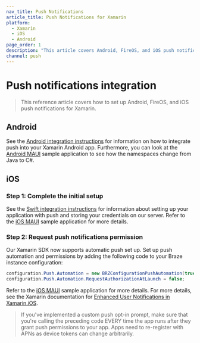 ```yaml
---
nav_title: Push Notifications
article_title: Push Notifications for Xamarin
platform: 
  - Xamarin
  - iOS
  - Android
page_order: 1
description: "This article covers Android, FireOS, and iOS push notification integration for the Xamarin platform."
channel: push 
---
```


# Push notifications integration

> This reference article covers how to set up Android, FireOS, and iOS push notifications for Xamarin. 

## Android

See the [Android integration instructions][1] for information on how to integrate push into your Xamarin Android app. Furthermore, you can look at the [Android MAUI][2] sample application to see how the namespaces change from Java to C#.

## iOS

### Step 1: Complete the initial setup

See the [Swift integration instructions][3] for information about setting up your application with push and storing your credentials on our server. Refer to the [iOS MAUI][4] sample application for more details.

### Step 2: Request push notifications permission

Our Xamarin SDK now supports automatic push set up. Set up push automation and permissions by adding the following code to your Braze instance configuration:

```csharp
configuration.Push.Automation = new BRZConfigurationPushAutomation(true);
configuration.Push.Automation.RequestAuthorizationAtLaunch = false;
```
Refer to the [iOS MAUI][4] sample application for more details. For more details, see the Xamarin documentation for [Enhanced User Notifications in Xamarin.iOS][5].

>  If you've implemented a custom push opt-in prompt, make sure that you're calling the preceding code EVERY time the app runs after they grant push permissions to your app. Apps need to re-register with APNs as device tokens can change arbitrarily.

[1]: {{site.baseurl}}/developer_guide/platform_integration_guides/android/push_notifications/integration/standard_integration/
[2]: https://github.com/braze-inc/braze-xamarin-sdk/tree/master/appboy-component/samples/android-net-maui/BrazeAndroidMauiSampleApp/BrazeAndroidMauiSampleApp
[3]: {{site.baseurl}}/developer_guide/platform_integration_guides/swift/push_notifications/integration
[4]: https://github.com/braze-inc/braze-xamarin-sdk/tree/master/appboy-component/samples/ios-net-maui/BrazeiOSMauiSampleApp
[5]: https://learn.microsoft.com/en-us/previous-versions/xamarin/ios/platform/user-notifications/enhanced-user-notifications?tabs=macos



